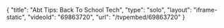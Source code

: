 {
    "title": "Abt Tips: Back To School Tech",
    "type": "solo",
    "layout": "iframe-static",
    "videoId": "69863720",
    "url": "\/tvpembed\/69863720"
}